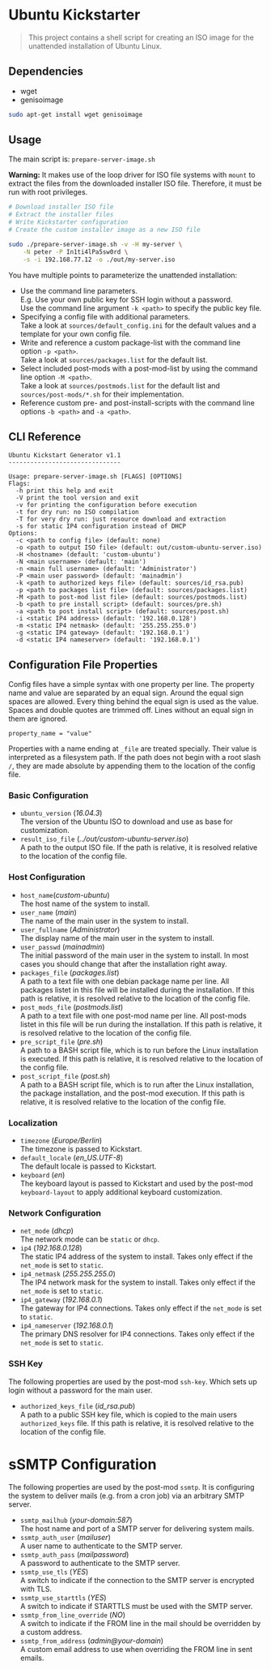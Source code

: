 Ubuntu Kickstarter
==================

> This project contains a shell script for creating an ISO image
> for the unattended installation of Ubuntu Linux.

Dependencies
------------

* wget
* genisoimage

```sh
sudo apt-get install wget genisoimage
```

Usage
-----

The main script is: `prepare-server-image.sh`

**Warning:** It makes use of the loop driver for ISO file systems with `mount`
to extract the files from the downloaded installer ISO file.
Therefore, it must be run with root privileges.

```sh
# Download installer ISO file
# Extract the installer files
# Write Kickstarter configuration
# Create the custom installer image as a new ISO file

sudo ./prepare-server-image.sh -v -H my-server \
    -N peter -P In1ti4lPa5sw0rd \
    -s -i 192.168.77.12 -o ./out/my-server.iso
```

You have multiple points to parameterize the unattended installation:

* Use the command line parameters.  
  E.g. Use your own public key for SSH login without a password.  
  Use the command line argument `-k <path>` to specify the public key file.
* Specifying a config file with additional parameters.  
  Take a look at `sources/default_config.ini` for the default values
  and a template for your own config file.
* Write and reference a custom package-list
  with the command line option `-p <path>`.  
  Take a look at `sources/packages.list` for the default list.
* Select included post-mods with a post-mod-list
  by using the command line option `-M <path>`.  
  Take a look at `sources/postmods.list` for the default list
  and `sources/post-mods/*.sh` for their implementation.
* Reference custom pre- and post-install-scripts
  with the command line options `-b <path>` and `-a <path>`.

CLI Reference
-------------

```
Ubuntu Kickstart Generator v1.1
-------------------------------

Usage: prepare-server-image.sh [FLAGS] [OPTIONS]
Flags:
  -h print this help and exit
  -V print the tool version and exit
  -v for printing the configuration before execution
  -t for dry run: no ISO compilation
  -T for very dry run: just resource download and extraction
  -s for static IP4 configuration instead of DHCP
Options:
  -c <path to config file> (default: none)
  -o <path to output ISO file> (default: out/custom-ubuntu-server.iso)
  -H <hostname> (default: 'custom-ubuntu')
  -N <main username> (default: 'main')
  -n <main full username> (default: 'Administrator')
  -P <main user password> (default: 'mainadmin')
  -k <path to authorized keys file> (default: sources/id_rsa.pub)
  -p <path to packages list file> (default: sources/packages.list)
  -M <path to post-mod list file> (default: sources/postmods.list)
  -b <path to pre install script> (default: sources/pre.sh)
  -a <path to post install script> (default: sources/post.sh)
  -i <static IP4 address> (default: '192.168.0.128')
  -m <static IP4 netmask> (default: '255.255.255.0')
  -g <static IP4 gateway> (default: '192.168.0.1')
  -d <static IP4 nameserver> (default: '192.168.0.1')
```

Configuration File Properties
-----------------------------

Config files have a simple syntax with one property per line.
The property name and value are separated by an equal sign.
Around the equal sign spaces are allowed.
Every thing behind the equal sign is used as the value.
Spaces and double quotes are trimmed off.
Lines without an equal sign in them are ignored.

```
property_name = "value"
```

Properties with a name ending at `_file` are treated specially.
Their value is interpreted as a filesystem path.
If the path does not begin with a root slash `/`,
they are made absolute by appending them to the location
of the config file.

### Basic Configuration

* `ubuntu_version` (_16.04.3_)  
  The version of the Ubuntu ISO to download and use as base for customization.
* `result_iso_file` (_../out/custom-ubuntu-server.iso_)  
  A path to the output ISO file.
  If the path is relative, it is resolved relative to the location of the config file.

### Host Configuration

* `host_name`(_custom-ubuntu_)  
  The host name of the system to install.
* `user_name` (_main_)  
  The name of the main user in the system to install.
* `user_fullname` (_Administrator_)  
  The display name of the main user in the system to install.
* `user_passwd` (_mainadmin_)  
  The initial password of the main user in the system to install.
  In most cases you should change that after the installation right away.
* `packages_file` (_packages.list_)  
  A path to a text file with one debian package name per line.
  All packages listet in this file will be installed during the installation.
  If this path is relative, it is resolved relative to the location of the config file.
* `post_mods_file` (_postmods.list_)  
  A path to a text file with one post-mod name per line.
  All post-mods listet in this file will be run during the installation.
  If this path is relative, it is resolved relative to the location of the config file.
* `pre_script_file` (_pre.sh_)  
  A path to a BASH script file, which is to run before the Linux installation is executed.
  If this path is relative, it is resolved relative to the location of the config file.
* `post_script_file` (_post.sh_)  
  A path to a BASH script file, which is to run after the Linux installation,
  the package installation, and the post-mod execution.
  If this path is relative, it is resolved relative to the location of the config file.

### Localization

* `timezone` (_Europe/Berlin_)  
  The timezone is passed to Kickstart.
* `default_locale` (_en_US.UTF-8_)  
  The default locale is passed to Kickstart.
* `keyboard` (_en_)  
  The keyboard layout is passed to Kickstart
  and used by the post-mod `keyboard-layout` to apply additional keyboard customization.

### Network Configuration

* `net_mode` (_dhcp_)  
  The network mode can be `static` or `dhcp`.
* `ip4` (_192.168.0.128_)  
  The static IP4 address of the system to install.
  Takes only effect if the `net_mode` is set to `static`.
* `ip4_netmask` (_255.255.255.0_)  
  The IP4 network mask for the system to install.
  Takes only effect if the `net_mode` is set to `static`.
* `ip4_gateway` (_192.168.0.1_)  
  The gateway for IP4 connections.
  Takes only effect if the `net_mode` is set to `static`.
* `ip4_nameserver` (_192.168.0.1_)  
  The primary DNS resolver for IP4 connections.
  Takes only effect if the `net_mode` is set to `static`.

### SSH Key

The following properties are used by the post-mod `ssh-key`.
Which sets up login without a password for the main user.

* `authorized_keys_file` (_id_rsa.pub_)  
  A path to a public SSH key file, which is copied to the main users `authorized_keys` file.
  If this path is relative, it is resolved relative to the location of the config file.

# sSMTP Configuration

The following properties are used by the post-mod `ssmtp`.
It is configuring the system to deliver mails (e.g. from a cron job) via an arbitrary SMTP server.

* `ssmtp_mailhub` (_your-domain:587_)  
  The host name and port of a SMTP server for delivering system mails.
* `ssmtp_auth_user` (_mailuser_)  
  A user name to authenticate to the SMTP server.
* `ssmtp_auth_pass`  (_mailpassword_)  
  A password to authenticate to the SMTP server.
* `ssmtp_use_tls` (_YES_)  
  A switch to indicate if the connection to the SMTP server is encrypted with TLS.
* `ssmtp_use_starttls` (_YES_)  
  A switch to indicate if STARTTLS must be used with the SMTP server.
* `ssmtp_from_line_override` (_NO_)  
  A switch to indicate if the FROM line in the mail should be overridden by a custom address.
* `ssmtp_from_address` (_admin@your-domain_)  
  A custom email address to use when overriding the FROM line in sent emails.
